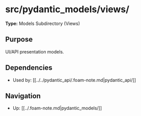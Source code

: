 # src/pydantic_models/views/

**Type:** Models Subdirectory (Views)

## Purpose
UI/API presentation models.

## Dependencies
- Used by: [[../../pydantic_api/.foam-note.md|pydantic_api/]]

## Navigation
- Up: [[../.foam-note.md|pydantic_models/]]

